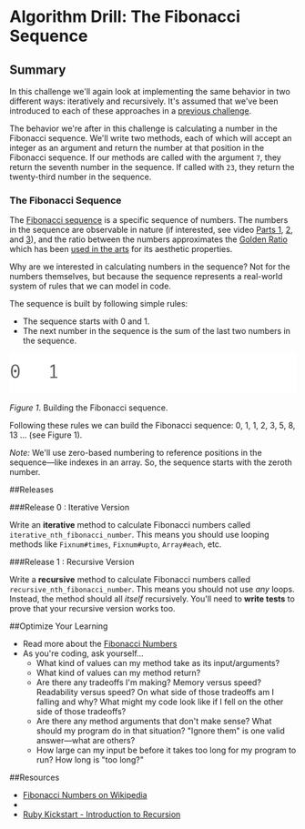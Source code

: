 # Algorithm Drill: The Fibonacci Sequence

## Summary
In this challenge we'll again look at implementing the same behavior in two different ways:  iteratively and recursively.  It's assumed that we've been introduced to each of these approaches in a [previous challenge](../../algorithm-drill-factorial-challenge).

The behavior we're after in this challenge is calculating a number in the Fibonacci sequence.  We'll write two methods, each of which will accept an integer as an argument and return the number at that position in the Fibonacci sequence.  If our methods are called with the argument `7`, they return the seventh number in the sequence.  If called with `23`, they return the twenty-third number in the sequence.


### The Fibonacci Sequence
The [Fibonacci sequence](http://en.wikipedia.org/wiki/Fibonacci_number) is a specific sequence of numbers.  The numbers in the sequence are observable in nature (if interested, see video [Parts 1](http://www.youtube.com/watch?v=ahXIMUkSXX0), [2](http://www.youtube.com/watch?v=lOIP_Z_-0Hs), and [3](http://www.youtube.com/watch?v=14-NdQwKz9w)), and the ratio between the numbers approximates the [Golden Ratio](https://en.wikipedia.org/wiki/Golden_ratio) which has been [used in the arts](https://en.wikipedia.org/wiki/List_of_works_designed_with_the_golden_ratio) for its aesthetic properties.

Why are we interested in calculating numbers in the sequence?  Not for the numbers themselves, but because the sequence represents a real-world system of rules that we can model in code.

The sequence is built by following simple rules:

- The sequence starts with 0 and 1.
- The next number in the sequence is the sum of the last two numbers in the sequence.

![building the Fibonacci sequence](readme-assets/build_fibonacci_sequence.gif)

*Figure 1*. Building the Fibonacci sequence.

Following these rules we can build the Fibonacci sequence:  0, 1, 1, 2, 3, 5, 8, 13 ... (see Figure 1).

*Note:* We'll use zero-based numbering to reference positions in the sequence—like indexes in an array.  So, the sequence starts with the zeroth number.


##Releases

###Release 0 : Iterative Version

Write an **iterative** method to calculate Fibonacci numbers called `iterative_nth_fibonacci_number`. This means you should use looping methods like `Fixnum#times`, `Fixnum#upto`, `Array#each`, etc.

###Release 1 : Recursive Version

Write a **recursive** method to calculate Fibonacci numbers called `recursive_nth_fibonacci_number`. This means you should not use *any* loops. Instead, the method should all _itself_ recursively. You'll need to **write tests** to prove that your recursive version works too.

##Optimize Your Learning

* Read more about the [Fibonacci Numbers](source/fib_reference.md)
* As you're coding, ask yourself…
  * What kind of values can my method take as its input/arguments?
  * What kind of values can my method return?
  * Are there any tradeoffs I'm making? Memory versus speed? Readability versus speed? On what side of those tradeoffs am I falling and why? What might my code look like if I fell on the other side of those tradeoffs?
  * Are there any method arguments that don't make sense? What should my program do in that situation? "Ignore them" is one valid answer—what are others?
  * How large can my input be before it takes too long for my program to run? How long is "too long?"

##Resources

* [Fibonacci Numbers on Wikipedia](http://en.wikipedia.org/wiki/Fibonacci_number)
* 
* [Ruby Kickstart - Introduction to Recursion](https://vimeo.com/24716767)
